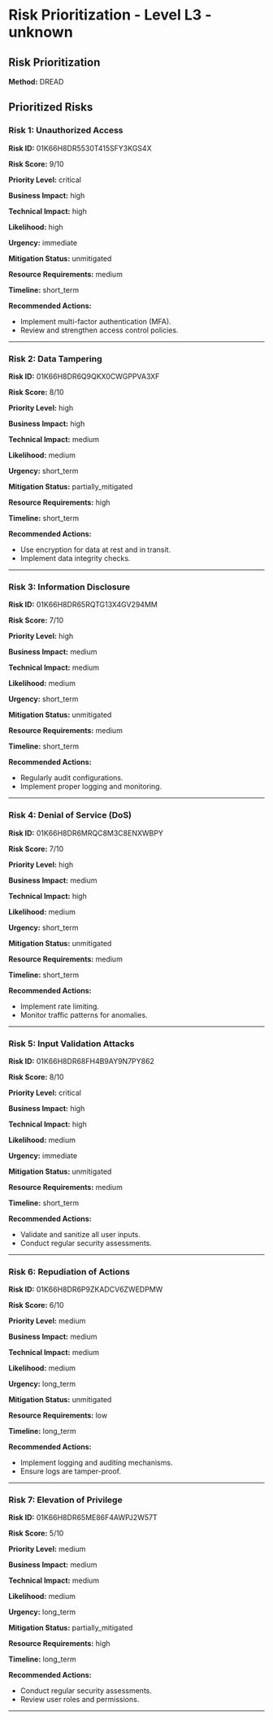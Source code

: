 # Risk Prioritization - Level L3 - unknown

## Risk Prioritization

**Method:** DREAD

## Prioritized Risks

### Risk 1: Unauthorized Access

**Risk ID:** 01K66H8DR5530T415SFY3KGS4X

**Risk Score:** 9/10

**Priority Level:** critical

**Business Impact:** high

**Technical Impact:** high

**Likelihood:** high

**Urgency:** immediate

**Mitigation Status:** unmitigated

**Resource Requirements:** medium

**Timeline:** short_term

**Recommended Actions:**
- Implement multi-factor authentication (MFA).
- Review and strengthen access control policies.

---

### Risk 2: Data Tampering

**Risk ID:** 01K66H8DR6Q9QKX0CWGPPVA3XF

**Risk Score:** 8/10

**Priority Level:** high

**Business Impact:** high

**Technical Impact:** medium

**Likelihood:** medium

**Urgency:** short_term

**Mitigation Status:** partially_mitigated

**Resource Requirements:** high

**Timeline:** short_term

**Recommended Actions:**
- Use encryption for data at rest and in transit.
- Implement data integrity checks.

---

### Risk 3: Information Disclosure

**Risk ID:** 01K66H8DR65RQTG13X4GV294MM

**Risk Score:** 7/10

**Priority Level:** high

**Business Impact:** medium

**Technical Impact:** medium

**Likelihood:** medium

**Urgency:** short_term

**Mitigation Status:** unmitigated

**Resource Requirements:** medium

**Timeline:** short_term

**Recommended Actions:**
- Regularly audit configurations.
- Implement proper logging and monitoring.

---

### Risk 4: Denial of Service (DoS)

**Risk ID:** 01K66H8DR6MRQC8M3C8ENXWBPY

**Risk Score:** 7/10

**Priority Level:** high

**Business Impact:** medium

**Technical Impact:** high

**Likelihood:** medium

**Urgency:** short_term

**Mitigation Status:** unmitigated

**Resource Requirements:** medium

**Timeline:** short_term

**Recommended Actions:**
- Implement rate limiting.
- Monitor traffic patterns for anomalies.

---

### Risk 5: Input Validation Attacks

**Risk ID:** 01K66H8DR68FH4B9AY9N7PY862

**Risk Score:** 8/10

**Priority Level:** critical

**Business Impact:** high

**Technical Impact:** high

**Likelihood:** medium

**Urgency:** immediate

**Mitigation Status:** unmitigated

**Resource Requirements:** medium

**Timeline:** short_term

**Recommended Actions:**
- Validate and sanitize all user inputs.
- Conduct regular security assessments.

---

### Risk 6: Repudiation of Actions

**Risk ID:** 01K66H8DR6P9ZKADCV6ZWEDPMW

**Risk Score:** 6/10

**Priority Level:** medium

**Business Impact:** medium

**Technical Impact:** medium

**Likelihood:** medium

**Urgency:** long_term

**Mitigation Status:** unmitigated

**Resource Requirements:** low

**Timeline:** long_term

**Recommended Actions:**
- Implement logging and auditing mechanisms.
- Ensure logs are tamper-proof.

---

### Risk 7: Elevation of Privilege

**Risk ID:** 01K66H8DR65ME86F4AWPJ2W57T

**Risk Score:** 5/10

**Priority Level:** medium

**Business Impact:** medium

**Technical Impact:** medium

**Likelihood:** medium

**Urgency:** long_term

**Mitigation Status:** partially_mitigated

**Resource Requirements:** high

**Timeline:** long_term

**Recommended Actions:**
- Conduct regular security assessments.
- Review user roles and permissions.

---

